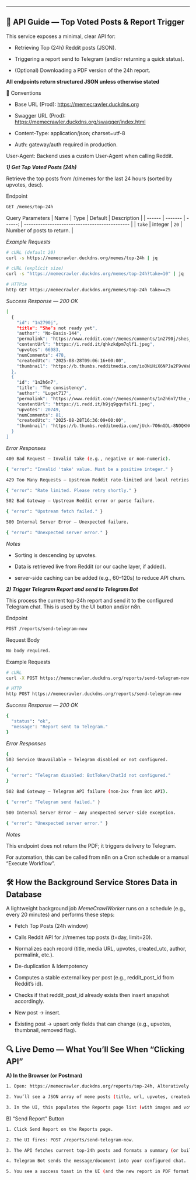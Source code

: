 
---
## 📡 API Guide — Top Voted Posts & Report Trigger

This service exposes a minimal, clear API for:

* Retrieving Top (24h) Reddit posts (JSON).

* Triggering a report send to Telegram (and/or returning a quick status).

* (Optional) Downloading a PDF version of the 24h report.

**All endpoints return structured JSON unless otherwise stated**

🔁 Conventions

- Base URL (Prod): https://memecrawler.duckdns.org
- Swagger URL (Prod): https://memecrawler.duckdns.org/swagger/index.html

- Content-Type: application/json; charset=utf-8

- Auth: gateway/auth required in production.

User-Agent: Backend uses a custom User-Agent when calling Reddit.

***1) Get Top Voted Posts (24h)***

Retrieve the top posts from /r/memes for the last 24 hours (sorted by upvotes, desc).

Endpoint
```bash
GET /memes/top-24h
```

Query Parameters
| Name   | Type    | Default | Description                                   |
| ------ | ------- | ------: | --------------------------------------------- |
| `take` | integer |    `20` | Number of posts to return. |



*Example Requests*

```bash
# cURL (default 20)
curl -s https://memecrawler.duckdns.org/memes/top-24h | jq

# cURL (explicit size)
curl -s "https://memecrawler.duckdns.org/memes/top-24h?take=10" | jq

# HTTPie
http GET https://memecrawler.duckdns.org/memes/top-24h take==25

```

*Success Response — 200 OK*
```bash
[
  {
    "id": "1n2790j",
    "title": "She’s not ready yet",
    "author": "No-Basis-144",
    "permalink": "https://www.reddit.com/r/memes/comments/1n2790j/shes_not_ready_yet/",
    "contentUrl": "https://i.redd.it/qhkzkdpm7qlf1.jpeg",
    "upvotes": 66983,
    "numComments": 478,
    "createdUtc": "2025-08-28T09:06:16+00:00",
    "thumbnail": "https://b.thumbs.redditmedia.com/ioONiHiX6NPJa2F9vWaEiZfPN7Icu72dSH6oCKowfkE.jpg"
  },
  {
    "id": "1n2h6n7",
    "title": "The consistency",
    "author": "Luget717",
    "permalink": "https://www.reddit.com/r/memes/comments/1n2h6n7/the_consistency/",
    "contentUrl": "https://i.redd.it/h9jq9gqvfslf1.jpeg",
    "upvotes": 20749,
    "numComments": 81,
    "createdUtc": "2025-08-28T16:36:09+00:00",
    "thumbnail": "https://b.thumbs.redditmedia.com/jUck-7O6nGDL-8NOQKNGIiHadcJLnfnlnOLursw6kLU.jpg"
  }
]
```



*Error Responses*

```bash
400 Bad Request — Invalid take (e.g., negative or non-numeric).

{ "error": "Invalid 'take' value. Must be a positive integer." }
```

```bash
429 Too Many Requests — Upstream Reddit rate-limited and local retries exhausted.

{ "error": "Rate limited. Please retry shortly." }
```

```bash
502 Bad Gateway — Upstream Reddit error or parse failure.

{ "error": "Upstream fetch failed." }
```

```bash
500 Internal Server Error — Unexpected failure.

{ "error": "Unexpected server error." }
```

*Notes*

* Sorting is descending by upvotes.

* Data is retrieved live from Reddit (or our cache layer, if added).

* server-side caching can be added (e.g., 60–120s) to reduce API churn.


***2) Trigger Telegram Report and send to Telegram Bot***

This process the current top-24h report and send it to the configured Telegram chat. This is used by the UI button and/or n8n.

Endpoint
```bash
POST /reports/send-telegram-now
```

Request Body

```bash
No body required.
```

Example Requests


```bash
# cURL
curl -X POST https://memecrawler.duckdns.org/reports/send-telegram-now

# HTTP
http POST https://memecrawler.duckdns.org/reports/send-telegram-now
```

*Success Response — 200 OK*
```bash
{
  "status": "ok",
  "message": "Report sent to Telegram."
}
```

*Error Responses*

```bash
{
503 Service Unavailable — Telegram disabled or not configured.

{
  "error": "Telegram disabled: BotToken/ChatId not configured."
}
```


```bash
502 Bad Gateway — Telegram API failure (non-2xx from Bot API).

{ "error": "Telegram send failed." }
```

```bash
500 Internal Server Error — Any unexpected server-side exception.

{ "error": "Unexpected server error." }
```

*Notes*

This endpoint does not return the PDF; it triggers delivery to Telegram.

For automation, this can be called from n8n on a Cron schedule or a manual “Execute Workflow”.

## 🛠️ How the Background Service Stores Data in Database

A lightweight background job *MemeCrawlWorker* runs on a schedule (e.g., every 20 minutes) and performs these steps:

- Fetch Top Posts (24h window)

- Calls Reddit API for /r/memes top posts (t=day, limit=20).

- Normalizes each record (title, media URL, upvotes, created_utc, author, permalink, etc.).

- De-duplication & Idempotency

- Computes a stable external key per post (e.g., reddit_post_id from Reddit’s id).

- Checks if that reddit_post_id already exists then insert snapshot accordingly.

- New post → insert.

- Existing post → upsert only fields that can change (e.g., upvotes, thumbnail, removed flag).



## 🔍 Live Demo — What You’ll See When “Clicking API”

**A) In the Browser (or Postman)**

```bash
1. Open: https://memecrawler.duckdns.org/reports/top-24h, Alteratively you may go to -> https://memecrawler.duckdns.org/swagger/index.html. then trigger the API via swagger. 

2. You’ll see a JSON array of meme posts (title, url, upvotes, createdAt).

3. In the UI, this populates the Reports page list (with images and vote counts).
```


B) “Send Report” Button
```bash
1. Click Send Report on the Reports page.

2. The UI fires: POST /reports/send-telegram-now.

3. The API fetches current top-24h posts and formats a summary (or builds PDF).

4. Telegram Bot sends the message/document into your configured chat.

5. You see a success toast in the UI (and the new report in PDF format in Telegram).
```



